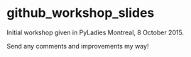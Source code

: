 # github_workshop_slides
Initial workshop given in PyLadies Montreal, 8 October 2015.

Send any comments and improvements my way!
